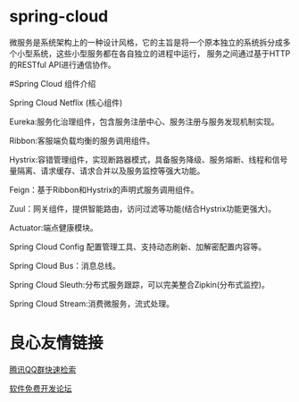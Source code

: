 # spring-cloud
微服务是系统架构上的一种设计风格，它的主旨是将一个原本独立的系统拆分成多个小型系统，这些小型服务都在各自独立的进程中运行，
服务之间通过基于HTTP的RESTful API进行通信协作。

#Spring Cloud 组件介绍

Spring Cloud Netflix (核心组件)

Eureka:服务化治理组件，包含服务注册中心、服务注册与服务发现机制实现。

Ribbon:客服端负载均衡的服务调用组件。

Hystrix:容错管理组件，实现断路器模式，具备服务降级、服务熔断、线程和信号量隔离、请求缓存、请求合并以及服务监控等强大功能。

Feign：基于Ribbon和Hystrix的声明式服务调用组件。

Zuul：网关组件，提供智能路由，访问过滤等功能(结合Hystrix功能更强大)。

Actuator:端点健康模块。
     
Spring Cloud Config 配置管理工具、支持动态刷新、加解密配置内容等。

Spring Cloud Bus：消息总线。

Spring Cloud Sleuth:分布式服务跟踪，可以完美整合Zipkin(分布式监控)。

Spring Cloud Stream:消费微服务，流式处理。




 # 良心友情链接

[腾讯QQ群快速检索](http://u.720life.cn/s/8cf73f7c)

[软件免费开发论坛](http://u.720life.cn/s/bbb01dc0)
